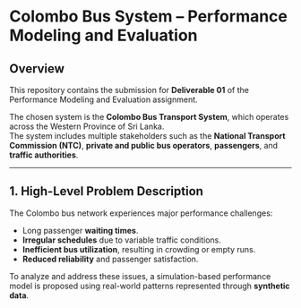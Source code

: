 #  Colombo Bus System – Performance Modeling and Evaluation

## Overview
This repository contains the submission for **Deliverable 01** of the Performance Modeling and Evaluation assignment.

The chosen system is the **Colombo Bus Transport System**, which operates across the Western Province of Sri Lanka.  
The system includes multiple stakeholders such as the **National Transport Commission (NTC)**, **private and public bus operators**, **passengers**, and **traffic authorities**.

---

##  1. High-Level Problem Description
The Colombo bus network experiences major performance challenges:
- Long passenger **waiting times**.
- **Irregular schedules** due to variable traffic conditions.
- **Inefficient bus utilization**, resulting in crowding or empty runs.
- **Reduced reliability** and passenger satisfaction.

To analyze and address these issues, a simulation-based performance model is proposed using real-world patterns represented through **synthetic data**.
